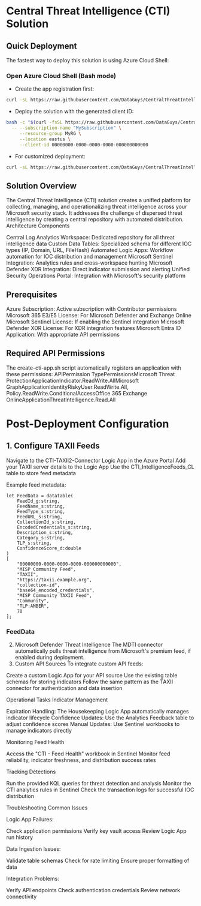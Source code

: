 # Central Threat Intelligence (CTI) Solution
## Quick Deployment
The fastest way to deploy this solution is using Azure Cloud Shell:

### Open Azure Cloud Shell (Bash mode)
* Create the app registration first:
```bash
curl -sL https://raw.githubusercontent.com/DataGuys/CentralThreatIntelligence/refs/heads/main/create-cti-app.sh | tr -d '\r' | bash
```
* Deploy the solution with the generated client ID:
```bash
bash -c "$(curl -fsSL https://raw.githubusercontent.com/DataGuys/CentralThreatIntelligence/main/deploy.sh)" \
  -- --subscription-name "MySubscription" \
     --resource-group MyRG \
     --location eastus \
     --client-id 00000000-0000-0000-0000-000000000000
```
* For customized deployment:
```bash
curl -sL https://raw.githubusercontent.com/DataGuys/CentralThreatIntelligence/refs/heads/main/deploy.sh | bash -s -- --resource-group "MyRG" --location "westus2" --client-id "00000000-0000-0000-0000-000000000000" --advanced
```

## Solution Overview
The Central Threat Intelligence (CTI) solution creates a unified platform for collecting, managing, and operationalizing threat intelligence across your Microsoft security stack. It addresses the challenge of dispersed threat intelligence by creating a central repository with automated distribution.
Architecture Components

Central Log Analytics Workspace: Dedicated repository for all threat intelligence data
Custom Data Tables: Specialized schema for different IOC types (IP, Domain, URL, FileHash)
Automated Logic Apps: Workflow automation for IOC distribution and management
Microsoft Sentinel Integration: Analytics rules and cross-workspace hunting
Microsoft Defender XDR Integration: Direct indicator submission and alerting
Unified Security Operations Portal: Integration with Microsoft's security platform

## Prerequisites

Azure Subscription: Active subscription with Contributor permissions
Microsoft 365 E3/E5 License: For Microsoft Defender and Exchange Online
Microsoft Sentinel License: If enabling the Sentinel integration
Microsoft Defender XDR License: For XDR integration features
Microsoft Entra ID Application: With appropriate API permissions

## Required API Permissions
The create-cti-app.sh script automatically registers an application with these permissions:
APIPermission TypePermissionsMicrosoft Threat ProtectionApplicationIndicator.ReadWrite.AllMicrosoft GraphApplicationIdentityRiskyUser.ReadWrite.All, Policy.ReadWrite.ConditionalAccessOffice 365 Exchange OnlineApplicationThreatIntelligence.Read.All

# Post-Deployment Configuration
## 1. Configure TAXII Feeds

Navigate to the CTI-TAXII2-Connector Logic App in the Azure Portal
Add your TAXII server details to the Logic App
Use the CTI_IntelligenceFeeds_CL table to store feed metadata

Example feed metadata:
```kql
let FeedData = datatable(
    FeedId_g:string,
    FeedName_s:string,
    FeedType_s:string,
    FeedURL_s:string,
    CollectionId_s:string,
    EncodedCredentials_s:string,
    Description_s:string,
    Category_s:string,
    TLP_s:string,
    ConfidenceScore_d:double
)
[
    "00000000-0000-0000-0000-000000000000",
    "MISP Community Feed",
    "TAXII",
    "https://taxii.example.org",
    "collection-id",
    "base64_encoded_credentials",
    "MISP Community TAXII Feed",
    "Community",
    "TLP:AMBER",
    70
];
```

### FeedData
2. Microsoft Defender Threat Intelligence
The MDTI connector automatically pulls threat intelligence from Microsoft's premium feed, if enabled during deployment.
3. Custom API Sources
To integrate custom API feeds:

Create a custom Logic App for your API source
Use the existing table schemas for storing indicators
Follow the same pattern as the TAXII connector for authentication and data insertion

Operational Tasks
Indicator Management

Expiration Handling: The Housekeeping Logic App automatically manages indicator lifecycle
Confidence Updates: Use the Analytics Feedback table to adjust confidence scores
Manual Updates: Use Sentinel workbooks to manage indicators directly

Monitoring Feed Health

Access the "CTI - Feed Health" workbook in Sentinel
Monitor feed reliability, indicator freshness, and distribution success rates

Tracking Detections

Run the provided KQL queries for threat detection and analysis
Monitor the CTI analytics rules in Sentinel
Check the transaction logs for successful IOC distribution

Troubleshooting
Common Issues

Logic App Failures:

Check application permissions
Verify key vault access
Review Logic App run history


Data Ingestion Issues:

Validate table schemas
Check for rate limiting
Ensure proper formatting of data


Integration Problems:

Verify API endpoints
Check authentication credentials
Review network connectivity
